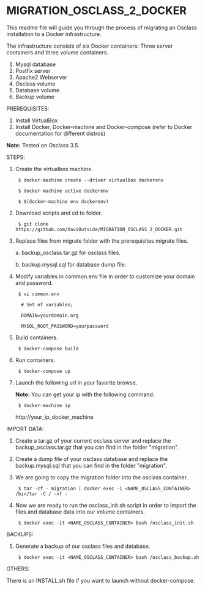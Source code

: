# MIGRATION_OSCLASS_2_DOCKER

This readme file will guide you through the process of migrating an Osclass installation to a Docker infrastructure.

The infrastructure consists of six Docker containers: Three server containers and three volume containers.

  1. Mysql database
  2. Postfix server
  3. Apache2 Webserver
  4. Osclass volume
  5. Database volume
  6. Backup volume

PREREQUISITES:

1. Install VirtualBox
2. Install Docker, Docker-machine and Docker-compose (refer to Docker documentation for different distros)

**Note:**
Tested on Osclass 3.5.

STEPS:

1. Create the virtualbox machine.

        $ docker-machine create --driver virtualbox dockerenv 

        $ docker-machine active dockerenv

        $ $(docker-machine env dockerenv)

2. Download scripts and cd to folder.

        $ git clone https://github.com/XaviOutside/MIGRATION_OSCLASS_2_DOCKER.git

3. Replace files from migrate folder with the prerequisites migrate files.

     a. backup_osclass.tar.gz for osclass files.

     b. backup.mysql.sql for database dump file.

5. Modify variables in common.env file in order to customize your domain and password.

        $ vi common.env 

         # Set of variables;

         DOMAIN=yourdomain.org

         MYSQL_ROOT_PASSWORD=yourpassword

6. Build containers.

        $ docker-compose build

7. Run containers.

        $ docker-compose up

8. Launch the following url in your favorite browse.

     **Note:**
     You can get your ip with the following command:

        $ docker-machine ip
     
     http://your_ip_docker_machine

IMPORT DATA:

1. Create a tar.gz of your current osclass server and replace the backup_osclass.tar.gz that you can find in the folder "migration".
     
2. Create a dump file of your osclass database and replace the backup.mysql.sql that you can find in the folder "migration".
     
3. We are going to copy the migration folder into the osclass container.

        $ tar -cf - migration | docker exec -i <NAME_OSCLASS_CONTAINER>  /bin/tar -C / -xf -

4. Now we are ready to run the osclass_init.sh script in order to import the files and database data into our volume containers.

        $ docker exec -it <NAME_OSCLASS_CONTAINER> bash /osclass_init.sh

BACKUPS:

1. Generate a backup of our osclass files and database.

        $ docker exec -it <NAME_OSCLASS_CONTAINER> bash /osclass_backup.sh

OTHERS:

There is an INSTALL.sh file if you want to launch without docker-compose.
